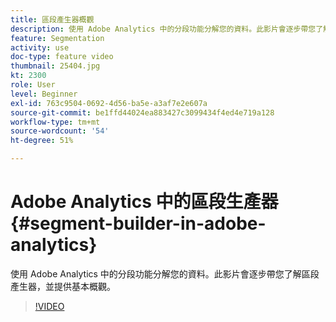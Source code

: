 ```yaml
---
title: 區段產生器概觀
description: 使用 Adobe Analytics 中的分段功能分解您的資料。此影片會逐步帶您了解區段產生器，並提供基本概觀。
feature: Segmentation
activity: use
doc-type: feature video
thumbnail: 25404.jpg
kt: 2300
role: User
level: Beginner
exl-id: 763c9504-0692-4d56-ba5e-a3af7e2e607a
source-git-commit: be1ffd44024ea883427c3099434f4ed4e719a128
workflow-type: tm+mt
source-wordcount: '54'
ht-degree: 51%

---
```


# Adobe Analytics 中的區段生產器 {#segment-builder-in-adobe-analytics}

使用 Adobe Analytics 中的分段功能分解您的資料。此影片會逐步帶您了解區段產生器，並提供基本概觀。

>[!VIDEO](https://video.tv.adobe.com/v/25404/?quality=12)

